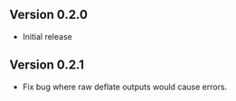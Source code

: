 ## Version 0.2.0

- Initial release

## Version 0.2.1

- Fix bug where raw deflate outputs would cause errors.